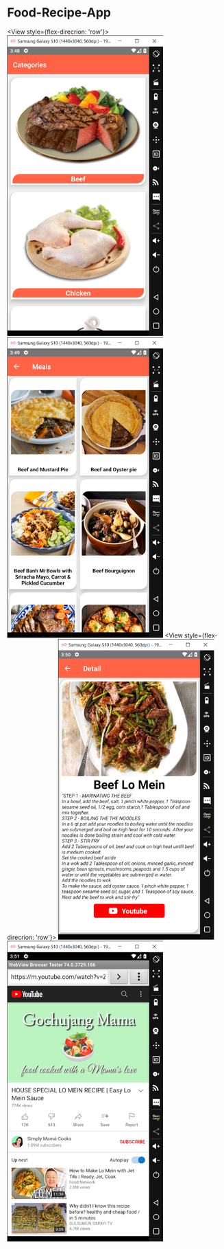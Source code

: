 # Food-Recipe-App

<View style={flex-direcrion: 'row'}>
<img src="screenshots/category_page.png" witdh="700" height="700" />
<img src="screenshots/meal_page.png" witdh="700" height="700" />
</View>
<View style={flex-direcrion: 'row'}> 
<img src="screenshots/detail_page.png" witdh="700" height="700" />
<img src="screenshots/youtube_page.png" witdh="700" height="700" />
</View>

